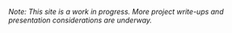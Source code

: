 _Note: This site is a work in progress. More project write-ups and presentation considerations are underway._
